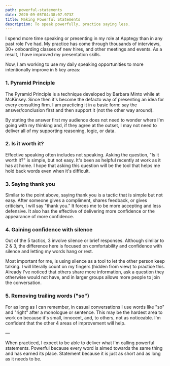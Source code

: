 ```yaml
---
path: powerful-statements
date: 2020-09-05T04:38:07.973Z
title: Making Powerful Statements
description: To speak powerfully, practice saying less.
---
```

I spend more time speaking or presenting in my role at Apptegy than in any past role I've had. My practice has come through thousands of interviews, 30+ onboarding classes of new hires, and other meetings and events. As a result, I have improved my presentation skills. 

Now, I am working to use my daily speaking opportunities to more intentionally improve in 5 key areas:

### 1. Pyramid Principle
The Pyramid Principle is a technique developed by Barbara Minto while at McKinsey. Since then it's become the defacto way of presenting an idea for every consulting firm. I am practicing it in a basic form: say the answer/conclusion first and then support it (not the other way around). 

By stating the answer first my audience does not need to wonder where I'm going with my thinking and, if they agree at the outset, I may not need to deliver all of my supporting reasoning, logic, or data.

### 2. Is it worth it?
Effective speaking often includes not speaking. Asking the question, "Is it worth it?" is simple, but not easy. It's been as helpful recently at work as it has at home. I hope that asking this question will be the tool that helps me hold back words even when it's difficult. 

### 3. Saying thank you
Similar to the point above, saying thank you is a tactic that is simple but not easy. After someone gives a compliment, shares feedback, or gives criticism, I will say "thank you." It forces me to be more accepting and less defensive. It also has the effective of delivering more confidence or the appearance of more confidence. 

### 4. Gaining confidence with silence
Out of the 5 tactics, 3 involve silence or brief responses. Although similar to 2 & 3, the difference here is focused on comfortability and confidence with silence and letting my words hang or rest. 

Most important for me, is using silence as a tool to let the other person keep talking. I will literally count on my fingers (hidden from view) to practice this. Already I've noticed that others share more information, ask a question they otherwise would not have, and in larger groups allows more people to join the conversation. 

### 5. Removing trailing words ("so")
For as long as I can remember, in casual conversations I use words like "so" and "right" after a monologue or sentence. This may be the hardest area to work on because it's small, innocent, and, to others, not as noticeable. I'm confident that the other 4 areas of improvement will help. 

—

When practiced, I expect to be able to deliver what I'm calling powerful statements. Powerful because every word is aimed towards the same thing and has earned its place. Statement because it is just as short and as long as it needs to be.